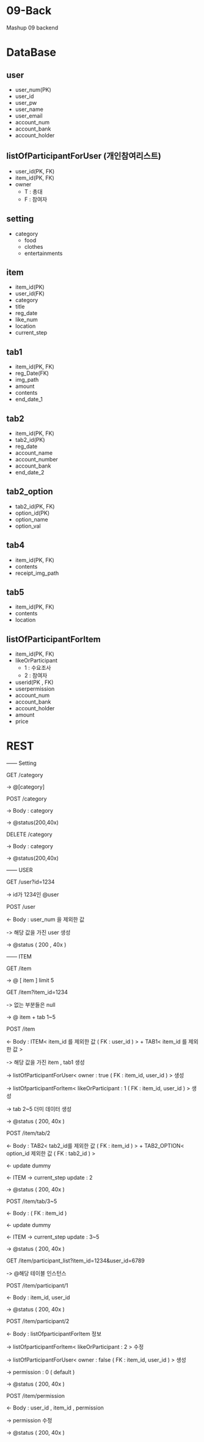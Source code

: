 # 09-Back
Mashup 09 backend

# DataBase
## user
- user_num(PK)
- user_id
- user_pw 
- user_name
- user_email
- account_num
- account_bank
- account_holder

## listOfParticipantForUser (개인참여리스트)
- user_id(PK, FK)
- item_id(PK, FK)
- owner
    - T : 총대
    - F : 참여자

## setting
- category
    - food
    - clothes
    - entertainments

## item
- item_id(PK)
- user_id(FK)
- category
- title
- reg_date
- like_num  
- location
- current_step


## tab1
- item_id(PK, FK)
- reg_Date(FK)
- img_path
- amount
- contents
- end_date_1

## tab2
- item_id(PK, FK)
- tab2_id(PK)
- reg_date
- account_name
- account_number
- account_bank 
- end_date_2

## tab2_option
- tab2_id(PK, FK)
- option_id(PK)
- option_name
- option_val 

## tab4 
- item_id(PK, FK)
- contents
- receipt_img_path 

## tab5
- item_id(PK, FK)
- contents
- location

## listOfParticipantForItem
- item_id(PK, FK)
- likeOrParticipant 
    - 1 : 수요조사
    - 2 : 참여자
- userid(PK , FK)
- userpermission
- account_num
- account_bank
- account_holder
- amount
- price

# REST

—— Setting 

GET /category

-> @[category] 

POST /category

-> Body : category

-> @status(200,40x)

DELETE /category

-> Body : category

-> @status(200,40x)


—— USER 

GET /user?id=1234

-> id가 1234인 @user

POST /user

<- Body : user_num 을 제외한 값

->  해당 값을 가진 user 생성

-> @status ( 200 , 40x ) 

—— ITEM 

GET /item

-> @ [ item ] limit 5

GET /item?item_id=1234

-> 없는 부분들은 null

-> @ item + tab 1~5

POST /item

<- Body : ITEM< item_id 를 제외한 값 ( FK : user_id )  > + TAB1< item_id 를 제외한 값 > 

-> 해당 값을 가진 item , tab1 생성 

-> listOfParticipantForUser< owner : true ( FK : item_id, user_id )  > 생성

-> listOfparticipantForItem< likeOrParticipant : 1  ( FK : item_id, user_id )  > 생성

-> tab 2~5 더미 데이터 생성 

-> @status ( 200, 40x )

POST /item/tab/2

<- Body : TAB2< tab2_id를 제외한 값 ( FK : item_id ) > + TAB2_OPTION< option_id 제외한 값 ( FK : tab2_id ) >

<- update dummy

<- ITEM -> current_step update : 2

-> @status ( 200, 40x )

POST /item/tab/3~5

<- Body : ( FK : item_id )

<- update dummy

<- ITEM -> current_step update : 3~5

-> @status ( 200, 40x )

GET /item/participant_list?item_id=1234&user_id=6789

-> @해당 테이블 인스턴스

POST /item/participant/1

<- Body : item_id, user_id

-> @status ( 200, 40x )

POST /item/participant/2

<- Body : listOfparticipantForItem 정보

-> listOfparticipantForItem< likeOrParticipant : 2  > 수정

-> listOfParticipantForUser< owner : false ( FK : item_id, user_id )  > 생성

-> permission : 0 ( default ) 

-> @status ( 200, 40x )

POST /item/permission

<- Body : user_id , item_id , permission 

->  permission 수정

-> @status ( 200, 40x )
